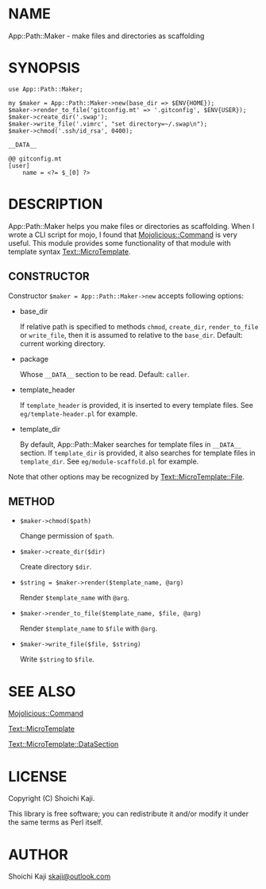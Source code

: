 # NAME

App::Path::Maker - make files and directories as scaffolding

# SYNOPSIS

    use App::Path::Maker;

    my $maker = App::Path::Maker->new(base_dir => $ENV{HOME});
    $maker->render_to_file('gitconfig.mt' => '.gitconfig', $ENV{USER});
    $maker->create_dir('.swap');
    $maker->write_file('.vimrc', "set directory=~/.swap\n");
    $maker->chmod('.ssh/id_rsa', 0400);

    __DATA__

    @@ gitconfig.mt
    [user]
        name = <?= $_[0] ?>

# DESCRIPTION

App::Path::Maker helps you make files or directories
as scaffolding.
When I wrote a CLI script for mojo,
I found that [Mojolicious::Command](https://metacpan.org/pod/Mojolicious::Command) is very useful.
This module provides some functionality of that module with
template syntax [Text::MicroTemplate](https://metacpan.org/pod/Text::MicroTemplate).

## CONSTRUCTOR

Constructor `$maker = App::Path::Maker->new` accepts following options:

- base\_dir

    If relative path is specified to methods `chmod`, `create_dir`,
    `render_to_file` or `write_file`, then it is assumed to relative to the `base_dir`.
    Default: current working directory.

- package

    Whose `__DATA__` section to be read.
    Default: `caller`.

- template\_header

    If `template_header` is provided, it is inserted to every template files.
    See `eg/template-header.pl` for example.

- template\_dir

    By default, App::Path::Maker searches for template files in
    `__DATA__` section.
    If `template_dir` is provided, it also searches for template files in
    `template_dir`. See `eg/module-scaffold.pl` for example.

Note that other options may be recognized by [Text::MicroTemplate::File](https://metacpan.org/pod/Text::MicroTemplate::File).

## METHOD

- `$maker->chmod($path)`

    Change permission of `$path`.

- `$maker->create_dir($dir)`

    Create directory `$dir`.

- `$string = $maker->render($template_name, @arg)`

    Render `$template_name` with `@arg`.

- `$maker->render_to_file($template_name, $file, @arg)`

    Render `$template_name` to `$file` with `@arg`.

- `$maker->write_file($file, $string)`

    Write `$string` to `$file`.

# SEE ALSO

[Mojolicious::Command](https://metacpan.org/pod/Mojolicious::Command)

[Text::MicroTemplate](https://metacpan.org/pod/Text::MicroTemplate)

[Text::MicroTemplate::DataSection](https://metacpan.org/pod/Text::MicroTemplate::DataSection)

# LICENSE

Copyright (C) Shoichi Kaji.

This library is free software; you can redistribute it and/or modify
it under the same terms as Perl itself.

# AUTHOR

Shoichi Kaji <skaji@outlook.com>
